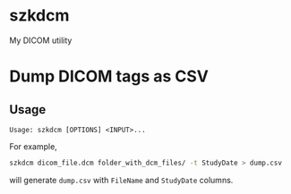 # szkdcm
My DICOM utility

# Dump DICOM tags as CSV

## Usage
```
Usage: szkdcm [OPTIONS] <INPUT>...
```

For example,
```bash
szkdcm dicom_file.dcm folder_with_dcm_files/ -t StudyDate > dump.csv
```
will generate `dump.csv` with `FileName` and `StudyDate` columns.